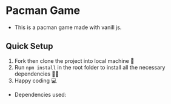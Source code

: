 # Pacman Game
- This is a pacman game made with vanill js.
## Quick Setup
1. Fork then clone the project into local machine 🍴
1. Run `npm install` in the root folder to install all the necessary dependencies 👩‍💻
1. Happy coding 💻

* Dependencies used: 